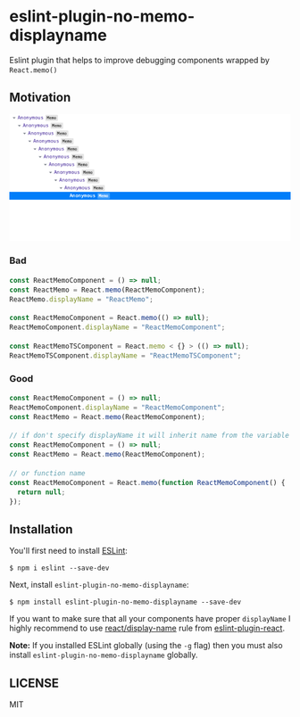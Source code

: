 # eslint-plugin-no-memo-displayname

Eslint plugin that helps to improve debugging components wrapped by `React.memo()`

## Motivation

![alt text](https://raw.githubusercontent.com/patrykkopycinski/eslint-plugin-no-memo-displayname/master/assets/anonymous-memo.png "motivation")


### Bad

```js
const ReactMemoComponent = () => null;
const ReactMemo = React.memo(ReactMemoComponent);
ReactMemo.displayName = "ReactMemo";

const ReactMemoComponent = React.memo(() => null);
ReactMemoComponent.displayName = "ReactMemoComponent";

const ReactMemoTSComponent = React.memo < {} > (() => null);
ReactMemoTSComponent.displayName = "ReactMemoTSComponent";
```

### Good

```js
const ReactMemoComponent = () => null;
ReactMemoComponent.displayName = "ReactMemoComponent";
const ReactMemo = React.memo(ReactMemoComponent);

// if don't specify displayName it will inherit name from the variable
const ReactMemoComponent = () => null;
const ReactMemo = React.memo(ReactMemoComponent);

// or function name
const ReactMemoComponent = React.memo(function ReactMemoComponent() {
  return null;
});
```

## Installation

You'll first need to install [ESLint](http://eslint.org):

```
$ npm i eslint --save-dev
```

Next, install `eslint-plugin-no-memo-displayname`:

```
$ npm install eslint-plugin-no-memo-displayname --save-dev
```

If you want to make sure that all your components have proper `displayName` I highly recommend to use [react/display-name](https://github.com/yannickcr/eslint-plugin-react/blob/master/docs/rules/display-name.md) rule from [eslint-plugin-react](https://github.com/yannickcr/eslint-plugin-react).

**Note:** If you installed ESLint globally (using the `-g` flag) then you must also install `eslint-plugin-no-memo-displayname` globally.


## LICENSE

MIT
